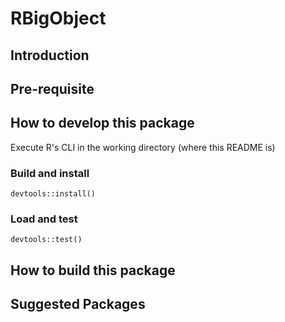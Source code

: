 # RBigObject

## Introduction

## Pre-requisite

## How to develop this package
Execute R's CLI in the working directory (where this README is)

### Build and install 
```
devtools::install()
```
### Load and test 
```
devtools::test()
```

## How to build this package

## Suggested Packages

